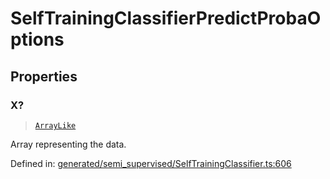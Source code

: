 # SelfTrainingClassifierPredictProbaOptions

## Properties

### X?

> [`ArrayLike`](../types/ArrayLike.md)

Array representing the data.

Defined in:  [generated/semi\_supervised/SelfTrainingClassifier.ts:606](https://github.com/transitive-bullshit/scikit-learn-ts/blob/92ab806/packages/sklearn/src/generated/semi_supervised/SelfTrainingClassifier.ts#L606)
